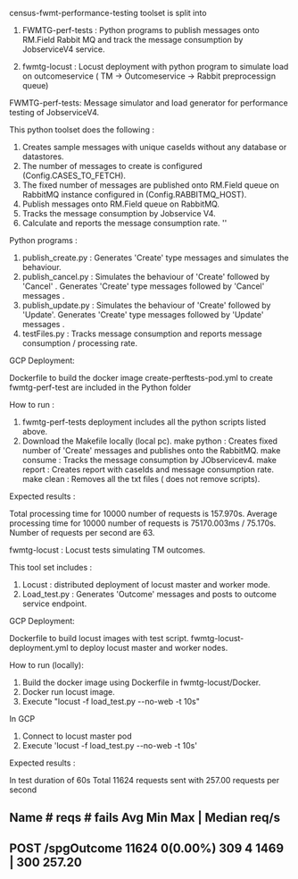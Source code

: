 
census-fwmt-performance-testing toolset is split into 

1) FWMTG-perf-tests : Python programs to publish messages onto RM.Field Rabbit MQ and track the message consumption by JobserviceV4 service.

2) fwmtg-locust     : Locust deployment with python program to simulate load on outcomeservice ( TM -> Outcomeservice -> Rabbit preprocessign queue) 



FWMTG-perf-tests: Message simulator and load generator for performance testing of JobserviceV4.


This python toolset does the following :

1) Creates sample messages with unique caseIds without any database or datastores.
2) The number of messages to create is configured (Config.CASES_TO_FETCH).
3) The fixed number of messages are published onto RM.Field queue on RabbitMQ instance configured in (Config.RABBITMQ_HOST).
4) Publish messages onto RM.Field queue on RabbitMQ. 
5) Tracks the message consumption by Jobservice V4. 
6) Calculate and reports the message consumption rate.
''

Python programs :

1) publish_create.py  : Generates 'Create' type messages and simulates the behaviour.
2) publish_cancel.py  : Simulates the behaviour of 'Create' followed by 'Cancel' . Generates 'Create' type messages followed by 'Cancel' messages .
3) publish_update.py  : Simulates the behaviour of 'Create' followed by 'Update'. Generates 'Create' type messages followed by 'Update' messages . 
4) testFiles.py 	  : Tracks message consumption and reports message consumption / processing rate.


GCP Deployment:

Dockerfile to build the docker image
create-perftests-pod.yml to create fwmtg-perf-test are included in the Python folder

How to run :

1) fwmtg-perf-tests deployment includes all the python scripts listed above.
2) Download the Makefile locally (local pc).
	make python 	  : Creates fixed number of 'Create' messages and publishes onto the RabbitMQ.
	make consume      : Tracks the message consumption by JObservicev4.
	make report 	  : Creates report with caseIds and message consumption rate.
	make clean		  : Removes all the txt files ( does not remove scripts).

Expected results :

Total processing time for 10000 number of requests is 157.970s.
Average processing time for 10000 number of requests is 75170.003ms  / 75.170s.
Number of requests per second are 63.


fwmtg-locust : Locust tests simulating TM outcomes.

This tool set includes :

1) Locust : distributed deployment of locust master and worker mode.
2) Load_test.py : Generates 'Outcome' messages and posts to outcome service endpoint.

GCP Deployment:

Dockerfile to build locust images with test script.
fwmtg-locust-deployment.yml to deploy locust master and worker nodes.

How to run (locally):

1) Build the docker image using Dockerfile in fwmtg-locust/Docker.
2) Docker run locust image.
3) Execute "locust -f load_test.py --no-web -t 10s"

In GCP

1) Connect to locust master pod
2) Execute 'locust -f load_test.py --no-web -t 10s'

Expected results :

In test duration of 60s Total 11624 requests sent with 257.00 requests per second 

 Name                                                          # reqs      # fails     Avg     Min     Max  |  Median   req/s
--------------------------------------------------------------------------------------------------------------------------------------------
 POST /spgOutcome                                               11624     0(0.00%)     309       4    1469  |     300  257.20
--------------------------------------------------------------------------------------------------------------------------------------------
